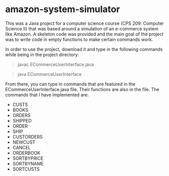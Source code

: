 # amazon-system-simulator

This was a Java project for a computer science course (CPS 209: Computer Science II) that was based around a simulation of an e-commerce system like Amazon. A skeleton code was provided and the main goal of the project was to write code in empty functions to make certain commands work.


  
  In order to use the project, download it and type in the following commands while being in the project directory:
  > javac ECommerceUserInterface.java
  
  > java ECommerceUserInterface
  
  From there, you can type in commands that are featured in the ECommerceUserInterface.java file. Their functions are also in the file.
  The commands that I have implemented are:
  - CUSTS
  - BOOKS
  - ORDERS
  - SHIPPED
  - ORDER
  - SHIP
  - CUSTORDERS
  - NEWCUST
  - CANCEL
  - ORDERBOOK
  - SORTBYPRICE
  - SORTBYNAME
  - SORTCUSTS
